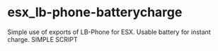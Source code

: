 # esx_lb-phone-batterycharge
Simple use of exports of LB-Phone for ESX. Usable battery for instant charge. SIMPLE SCRIPT
